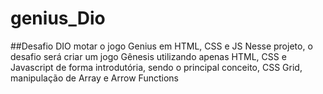 # genius_Dio
##Desafio DIO motar o jogo Genius em HTML, CSS e JS 
Nesse projeto, o desafio será criar um jogo Gênesis utilizando apenas HTML, CSS e Javascript de forma introdutória, sendo o principal conceito, CSS Grid, manipulação de Array e Arrow Functions
